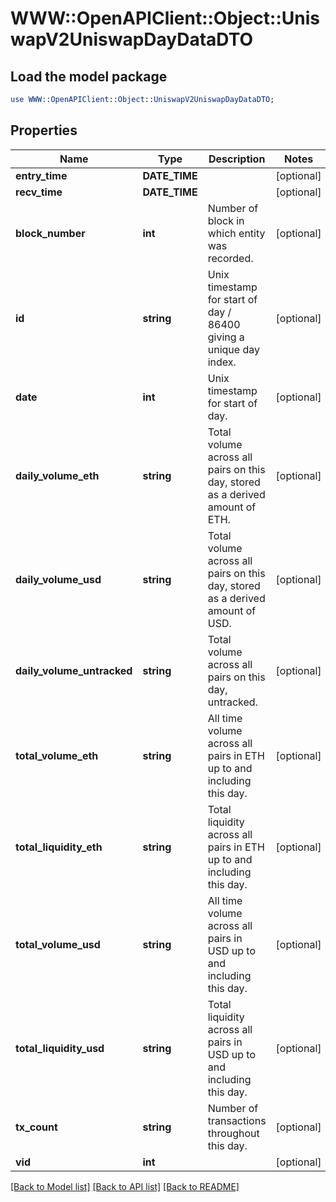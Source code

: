 # WWW::OpenAPIClient::Object::UniswapV2UniswapDayDataDTO

## Load the model package
```perl
use WWW::OpenAPIClient::Object::UniswapV2UniswapDayDataDTO;
```

## Properties
Name | Type | Description | Notes
------------ | ------------- | ------------- | -------------
**entry_time** | **DATE_TIME** |  | [optional] 
**recv_time** | **DATE_TIME** |  | [optional] 
**block_number** | **int** | Number of block in which entity was recorded. | [optional] 
**id** | **string** | Unix timestamp for start of day / 86400 giving a unique day index. | [optional] 
**date** | **int** | Unix timestamp for start of day. | [optional] 
**daily_volume_eth** | **string** | Total volume across all pairs on this day, stored as a derived amount of ETH. | [optional] 
**daily_volume_usd** | **string** | Total volume across all pairs on this day, stored as a derived amount of USD. | [optional] 
**daily_volume_untracked** | **string** | Total volume across all pairs on this day, untracked. | [optional] 
**total_volume_eth** | **string** | All time volume across all pairs in ETH up to and including this day. | [optional] 
**total_liquidity_eth** | **string** | Total liquidity across all pairs in ETH up to and including this day. | [optional] 
**total_volume_usd** | **string** | All time volume across all pairs in USD up to and including this day. | [optional] 
**total_liquidity_usd** | **string** | Total liquidity across all pairs in USD up to and including this day. | [optional] 
**tx_count** | **string** | Number of transactions throughout this day. | [optional] 
**vid** | **int** |  | [optional] 

[[Back to Model list]](../README.md#documentation-for-models) [[Back to API list]](../README.md#documentation-for-api-endpoints) [[Back to README]](../README.md)


